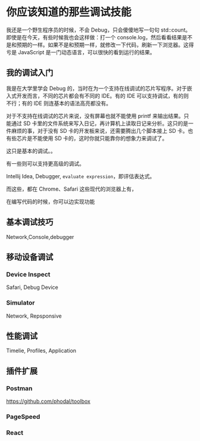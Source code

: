 你应该知道的那些调试技能
===

我还是一个野生程序员的时候，不会 Debug，只会傻傻地写一句句 std::count。即使是在今天，有些时候我也会这样做：打一个 console.log，然后看看结果是不是和预期的一样。如果不是和预期一样，就修改一下代码，刷新一下浏览器。这得亏是 JavaScript 是一门动态语言，可以很快的看到运行的结果。


我的调试入门
---

我是在大学里学会 Debug 的，当时在为一个支持在线调试的芯片写程序。对于嵌入式开发而言，不同的芯片都会有不同的 IDE。有的 IDE 可以支持调试，有的则不行；有的 IDE 则连基本的语法高亮都没有。

对于不支持在线调试的芯片来说，没有屏幕也就不能使用 printf 来输出结果。只能通过 SD 卡里的文件系统来写入日记，再计算机上读取日记来分析。这只的是一件麻烦的事，对于没有 SD 卡的开发板来说，还需要腾出几个脚本接上 SD 卡。也有些芯片是不能使用 SD 卡的，这时你就只能靠你的想象力来调试了。

这只是基本的调试。。

有一些则可以支持更高级的调试。

Intellij Idea, Debugger, ``evaluate expression``，即评估表达式。

而这些，都在 Chrome、Safari 这些现代的浏览器上有，

在编写代码的时候，你可以边实现功能

基本调试技巧
---

Network,Console,debugger

移动设备调试
---

### Device Inspect

Safari, Debug Device

### Simulator

Network, Repsponsive

性能调试
---

Timelie, Profiles, Application

插件扩展
---

### Postman

https://github.com/phodal/toolbox

### PageSpeed

### React


